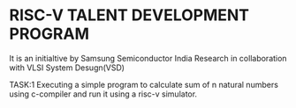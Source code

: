 # RISC-V TALENT DEVELOPMENT PROGRAM
It is an initialtive by Samsung Semiconductor India Research in collaboration with VLSI System Desugn(VSD)

TASK:1 Executing a simple program to calculate sum of n natural numbers using c-compiler and run it using a risc-v simulator.
